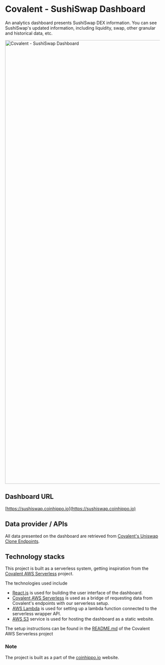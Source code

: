 # Covalent - SushiSwap Dashboard
An analytics dashboard presents SushiSwap DEX information. You can see SushiSwap's updated information, including liquidity, swap, other granular and historical data, etc.

<img width="1440" alt="Covalent - SushiSwap Dashboard" src="https://user-images.githubusercontent.com/87146398/125054269-3c096480-e0d0-11eb-9a60-62c0b748ccfd.png">

## Dashboard URL
[https://sushiswap.coinhippo.io](https://sushiswap.coinhippo.io)

## Data provider / APIs
All data presented on the dashboard are retrieved from [Covalent's Uniswap Clone Endpoints](https://www.covalenthq.com/docs/learn/guides/uniswap-clone).

## Technology stacks
This project is built as a serverless system, getting inspiration from the [Covalent AWS Serverless](https://github.com/nrsirapop/covalent-aws-serverless) project.

The technologies used include
- [React.js](https://reactjs.org) is used for building the user interface of the dashboard.
- [Covalent AWS Serverless](https://github.com/nrsirapop/covalent-aws-serverless) is used as a bridge of requesting data from Covalent's endpoints with our serverless setup.
- [AWS Lambda](https://aws.amazon.com/lambda) is used for setting up a lambda function connected to the serverless wrapper API.
- [AWS S3](https://aws.amazon.com/s3) service is used for hosting the dashboard as a static website.

The setup instructions can be found in the [README.md](https://github.com/nrsirapop/covalent-aws-serverless#readme) of the Covalent AWS Serverless project

### Note
The project is built as a part of the [coinhippo.io](https://coinhippo.io) website.